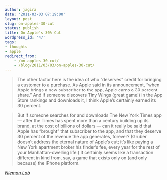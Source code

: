 ```yaml
---
author: jagira
date: '2011-03-03 07:19:00'
layout: post
slug: on-apples-30-cut
status: publish
title: On Apple's 30% Cut
wordpress_id: '47'
tags:
- thoughts
- apple
redirect_from:
    - /on-apples-30-cut/
    - /blog/2011/03/03/on-apples-30-cut/
---
```


>The other factor here is the idea of who “deserves” credit for bringing a customer to a purchase. As Apple said in its announcement, “when Apple brings a new subscriber to the app, Apple earns a 30 percent share.” And if someone discovers Tiny Wings (great game!) in the App Store rankings and downloads it, I think Apple’s certainly earned its 30 percent.

>But if someone searches for and downloads The New York Times app — after the Times has spent more than a century building up its brand, at the cost of billions of dollars — can it really be said that Apple has “brought” that subscriber to the app, and that they deserve 30 percent of the revenue the app generates, forever? (Gruber doesn’t address the eternal nature of Apple’s cut; it’s like paying a New York apartment broker his finder’s fee, every year for the rest of your Manhattan-dwelling life.) It certainly seems like a transaction different in kind from, say, a game that exists only on (and only because) the iPhone platform.

*[Nieman Lab](http://www.niemanlab.org/2011/03/john-gruber-on-apples-30-cut-to-the-victor-goes-the-pricing-power/)*



